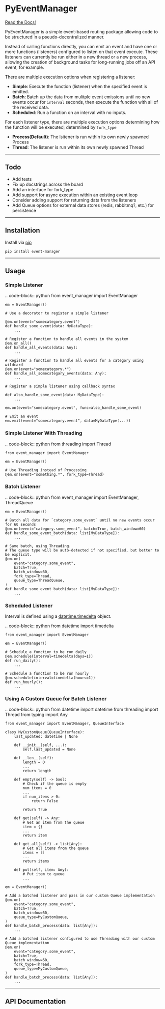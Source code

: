 # PyEventManager

[Read the Docs!](https://event-manager.jeofi.com)

PyEventManager is a simple event-based routing package allowing code to be structured in a pseudo-decentralized manner.

Instead of calling functions directly, you can emit an event and have one or more functions (listeners) configured to listen on that event execute. These listeners can currently be run either in a new thread or a new process, allowing the creation of background tasks for long-running jobs off an API event, for example.

There are multiple execution options when registering a listener:

* **Simple**: Execute the function (listener) when the specified event is emitted.
* **Batch**: Batch up the data from mulitple event emissions until no new events occur for `interval` seconds, then execute the function with all of the received data.
* **Scheduled**: Run a function on an interval with no inputs.

For each listener type, there are multiple execution options determining how the function will be executed; determined by `fork_type`

* **Process(Default)**: The lsitener is run within its own newly spawned Process
* **Thread**: The listener is run within its own newly spawned Thread

---

## Todo

* Add tests
* Fix up docstrings across the board
* Add an interface for fork_type
* Add support for async execution within an existing event loop
* Consider adding support for returning data from the listeners
* Add Queue options for external data stores (redis, rabbitmq?, etc.) for persistence

---

## Installation

Install via [pip](https://pypi.python.org/pypi/pyeventmanager)

`pip install event-manager`

---

## Usage

### Simple Listener

.. code-block:: python
    from event_manager import EventManager

    em = EventManager()

    # Use a decorator to register a simple listener

    @em.on(event="somecategory.event")
    def handle_some_event(data: MyDataType):
        ...

    # Register a function to handle all events in the system
    @em.on_all()
    def handle_all_events(data: Any):
        ...

    # Register a function to handle all events for a category using wildcard
    @em.on(event="somecategory.*")
    def handle_all_somecategory_events(data: Any):
        ...

    # Register a simple listener using callback syntax

    def also_handle_some_event(data: MyDataType):
        ...

    em.on(event="somecategory.event", func=also_handle_some_event)

    # Emit an event
    em.emit(event="somecategory.event", data=MyDataType(...))

### Simple Listener With Threading

.. code-block:: python
    from threading import Thread

    from event_manager import EventManager

    em = EventManager()

    # Use Threading instead of Processing
    @em.on(event="something.*", fork_type=Thread)

### Batch Listener

.. code-block:: python
    from event_manager import EventManager, ThreadQueue

    em = EventManager()

    # Batch all data for `category.some_event` until no new events occur for 60 seconds
    @em.on(event="category.some_event", batch=True, batch_window=60)
    def handle_some_event_batch(data: list[MyDataType]):
        ...

    # Same batch, using Threading.
    # The queue type will be auto-detected if not specified, but better to be explicit.
    @em.on(
        event="category.some_event",
        batch=True,
        batch_window=60,
        fork_type=Thread,
        queue_type=ThreadQueue,
    )
    def handle_some_event_batch(data: list[MyDataType]):
        ...

### Scheduled Listener

Interval is defined using a [datetime.timedelta](https://docs.python.org/3/library/datetime.html#timedelta-objects) object.

.. code-block:: python
    from datetime import timedelta

    from event_manager import EventManager

    em = EventManager()

    # Schedule a function to be run daily
    @em.schedule(interval=timedelta(days=1))
    def run_daily():
        ...

    # Schedule a function to be run hourly
    @em.schedule(interval=timedelta(hours=1))
    def run_hourly():
        ...

### Using A Custom Queue for Batch Listener

.. code-block:: python
    from datetime import datetime
    from threading import Thread
    from typing import Any

    from event_manager import EventManager, QueueInterface

    class MyCustomQueue(QueueInterface):
        last_updated: datetime | None

        def __init__(self, ...):
            self.last_updated = None

        def __len__(self):
            length = 0
            ...
            return length

        def empty(self) -> bool:
            # Check if the queue is empty
            num_items = 0
            ...
            if num_items > 0:
                return False

            return True

        def get(self) -> Any:
            # Get an item from the queue
            item = {}
            ...
            return item

        def get_all(self) -> list[Any]:
            # Get all items from the queue
            items = []
            ...
            return items

        def put(self, item: Any):
            # Put item to queue
            ...

    em = EventManager()

    # Add a batched listener and pass in our custom Queue implementation
    @em.on(
        event="category.some_event",
        batch=True,
        batch_window=60,
        queue_type=MyCustomQueue,
    )
    def handle_batch_process(data: list[Any]):
        ...

    # Add a batched listener configured to use Threading with our custom Queue implementation
    @em.on(
        event="category.some_event",
        batch=True,
        batch_window=60,
        fork_type=Thread,
        queue_type=MyCustomQueue,
    )
    def handle_batch_process(data: list[Any]):
        ...
---

## API Documentation